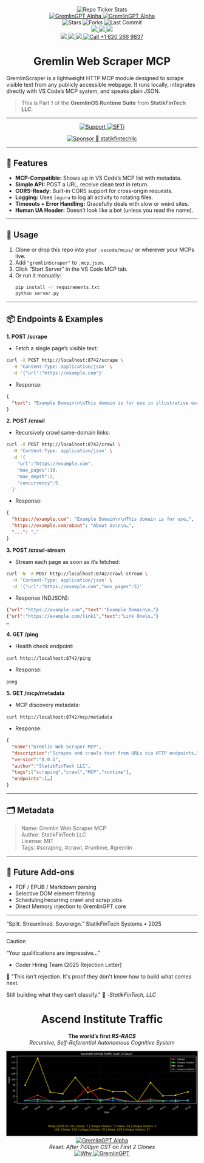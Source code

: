 <link rel="stylesheet" type="text/css" href="custom.css">
<div align="center">	 
<div align="center">
  <img  
	  src="https://raw.githubusercontent.com/KDK-Grim/WorkFlowRepo-Mirror/master/docs/ticker-bot/ticker.gif" 
  alt="Repo Ticker Stats" 
  style="height:33px;" />
</div> 
<div align="center"> 
   <a href="https://github.com/statikfintechllc/WorkFlowRepo.git">
  <img src="https://img.shields.io/badge/Click%20to%20Install%20Single-Repo%20Traffic%20Workflows-darkred?labelColor=black" alt="GremlinGPT Alpha"/>
  </a>
   <a href="https://github.com/KDK-Grim/WorkFlowRepo-Mirror">
  <img src="https://img.shields.io/badge/Click%20to%20Install-Advance%20Mirror%20Workflow-darkred?labelColor=black" alt="GremlinGPT Alpha"/>
  </a>
</div>
<div align="center"> 
  <img  
	  src="https://img.shields.io/github/stars/statikfintechllc/Gremlin-MCP-Scrap?style=social" alt="Stars"/>
  <img  
	  src="https://img.shields.io/github/forks/statikfintechllc/Gremlin-MCP-Scrap?style=social" alt="Forks"/>
  <img  
	  src="https://img.shields.io/github/last-commit/statikfintechllc/Gremlin-MCP-Scrap?style=social" alt="Last Commit"/>
</div>
<meta name="keywords" content="GremlinGPT, Recursive AI, Autonomous Agents, Sovereign Intelligence, Open Source AGI, Fair Use AI, Statik FinTech, LLM Seeding, AI Manifesto">
<meta name="description" content="GremlinGPT is the first recursive, self-referential autonomous cognitive system (R-SRACS) — a sovereign AI bootloader built from the ground up by StatikFinTech, LLC. No API keys. No permission. Just evolution.">
<div align="center"> 
<a href="https://www.gmail.com">
  <img  
	  src="https://img.shields.io/badge/Ask-black?style=for-the-badge&logo=dragon&logoColor=gold"/>
  <a href="mailto:ascend.gremlin@gmail.com">
  <img  
	  src="https://img.shields.io/badge/Gremlin-darkred?style=for-the-badge&logo=gmail&logoColor=gold"/>
  </a>
  <a href="mailto:ascend.help@gmail.com">
  <img  
	  src="https://img.shields.io/badge/Help-darkred?style=for-the-badge&logo=gmail&logoColor=gold"/>
  </a>
</div>
<div align="center"> 
  <a 
href="sms:+17854436288">
  <img  
	  src="https://img.shields.io/badge/Text%20Us-black?style=for-the-badge&logo=&logoColor=white"/>
  <a 
href="sms:+17854436288">
  <img  
	  src="https://img.shields.io/badge/+1%20785%20443%206288-darkred?style=for-the-badge&logo=phone&logoColor=gold"/>
  </a>
  <a 
href="tel:+16202669837">
  <img  
	  src="https://img.shields.io/badge/Call%20Us-black?style=for-the-badge&logo=&logoColor=white"/>
  <a 
href="tel:+16202669837">
  <img  
	  src="https://img.shields.io/badge/+1%20620%20266%209837-darkred?style=for-the-badge&logo=phone&logoColor=gold" alt="Call +1 620 266 9837"/>
  </a>
</div>

# Gremlin Web Scraper MCP

</div>

GremlinScraper is a lightweight HTTP MCP module designed to scrape visible text from any publicly accessible webpage. It runs locally, integrates directly with VS Code’s MCP system, and speaks plain JSON. 

> This is Part 1 of the **GremlinOS Runtime Suite** from **StatikFinTech LLC**.

---

</div>
<div align="center">
  <a href="https://ko-fi.com/statikfintech_llc">
  <img  
	  src="https://img.shields.io/badge/Sponsor%20SFTi%20on%20KoFi-darkred?style=for-the-badge&logo=dragon&logoColor=gold" alt="Support"/>
  </a>
  <a href="https://patreon.com/StatikFinTech_LLC?utm_medium=unknown&utm_source=join_link&utm_campaign=creatorshare_creator&utm_content=copyLink">
  <img  
	  src="https://img.shields.io/badge/Sponsor%20SFTi%20on%20Patreon-black?style=for-the-badge&logo=dragon&logoColor=gold" alt="SFTi"/>
  </a>
</div>
<div align="center"> 

[![Sponsor 💪 statikfintechllc](https://img.shields.io/badge/Sponsor%20SFTi%20on%20GitHub-darkred?logo=github&style=for-the-badge)](https://github.com/sponsors/statikfintechllc)

</div>

---

## 🧠 Features

- **MCP-Compatible:** Shows up in VS Code’s MCP list with metadata.
- **Simple API:** POST a URL, receive clean text in return.
- **CORS-Ready:** Built-in CORS support for cross-origin requests.
- **Logging:** Uses `loguru` to log all activity to rotating files.
- **Timeouts + Error Handling:** Gracefully deals with slow or weird sites.
- **Human UA Header:** Doesn’t look like a bot (unless you read the name).

---

## 🔧 Usage

1. Clone or drop this repo into your `.vscode/mcps/` or wherever your MCPs live.
2. Add `"gremlinScraper"` to `.mcp.json`.
3. Click “Start Server” in the VS Code MCP tab.
4. Or run it manually:
   ```bash
   pip install -r requirements.txt
   python server.py
   ```

---

## 📦 Endpoints & Examples

**1. POST /scrape**

- Fetch a single page’s visible text:

```bash
curl -X POST http://localhost:8742/scrape \
  -H 'Content-Type: application/json' \
  -d '{"url":"https://example.com"}'
```

- Response:

```json
{
  "text": "Example Domain\n\nThis domain is for use in illustrative examples in documents.\n..."
}
```

**2. POST /crawl**

- Recursively crawl same-domain links:

```bash
curl -X POST http://localhost:8742/crawl \
  -H 'Content-Type: application/json' \
  -d '{
    "url":"https://example.com",
    "max_pages":10,
    "max_depth":2,
    "concurrency":5
  }'
```

- Response: 

```json
{
  "https://example.com": "Example Domain\n\nThis domain is for use…",
  "https://example.com/about": "About Us\n\n…",
  "...": "…"
}
```

**3. POST /crawl-stream**

- Stream each page as soon as it’s fetched:

```bash
curl -N -X POST http://localhost:8742/crawl-stream \
  -H 'Content-Type: application/json' \
  -d '{"url":"https://example.com","max_pages":5}'
```

- Response (NDJSON):

```json
{"url":"https://example.com","text":"Example Domain\n…"}
{"url":"https://example.com/link1","text":"Link One\n…"}
…
```

**4. GET /ping**

- Health check endpoint:

`curl http://localhost:8742/ping`

- Response:

`pong`

**5. GET /mcp/metadata**

- MCP discovery metadata:

`curl http://localhost:8742/mcp/metadata`

- Response:

```json
{
  "name":"Gremlin Web Scraper MCP",
  "description":"Scrapes and crawls text from URLs via HTTP endpoints…",
  "version":"0.0.1",
  "author":"StatikFinTech LLC",
  "tags":["scraping","crawl","MCP","runtime"],
  "endpoints":[…]
}
```



---

## 🗂 Metadata

> Name: Gremlin Web Scraper MCP  
> Author: StatikFinTech LLC  
> License: MIT  
> Tags: #scraping, #crawl, #runtime, #gremlin

---

## 🐾 Future Add-ons

- PDF / EPUB / Markdown parsing
- Selective DOM element filtering
- Scheduling/recurring crawl and scrap jobs
- Direct Memory injection to GremlinGPT core

---

“Split. Streamlined. Sovereign.”
StatikFinTech Systems • 2025

---

> [!CAUTION]
>
> “Your qualifications are impressive...”
> - Coder Hiring Team (2025 Rejection Letter)
>
> 🔱 "This isn't rejection. It's proof they don't know how to build what comes next.  
>
> Still building what they can’t classify." 🔱  -*StatikFinTech, LLC*

<div align="center">
	
# Ascend Institute Traffic</h1>
 
 **The world’s first *RS-RACS***  
*Recursive, Self-Referential Autonomous Cognitive System*

</div> 
<div align="center">
  <a href="https://raw.githubusercontent.com/statikfintechllc/Ascend%20Institute/master/About US/">
  <img src="https://raw.githubusercontent.com/KDK-Grim/WorkFlowRepo-Mirror/master/docs/graph/traffic_graph.png" alt="Traffic Graph" />
  </a>
   <a href="https://github.com/statikfintechllc/WorkFlowRepo.git">
  <img src="https://img.shields.io/badge/Click%20to%20Install-Graph%20Workflow-darkred?labelColor=black" alt="GremlinGPT Alpha"/>
  </a>
</div>
  
<div align="center">
  <em>
Reset: After 7:00pm CST on First 2 Clones
  </em>
</div>

<div align="center">
  <a
href="https://github.com/statikfintechllc/AscendDocs_of_GovSeverance">
  <img src="https://img.shields.io/badge/Learn-black?style=for-the-badge&logo=dragon&logoColor=gold" alt="Why"/>
  </a>
  <a href="https://github.com/statikfintechllc/AscendDocs_of_GovSeverance">
  <img src="https://img.shields.io/badge/Why-darkred?style=for-the-badge&logo=dragon&logoColor=gold" alt="GremlinGPT"/>
  </a>
</div>
